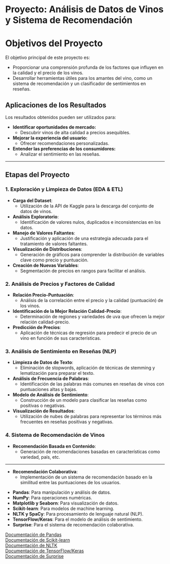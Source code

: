 

 # Proyecto: Análisis de Datos de Vinos y Sistema de Recomendación

 # Objetivos del Proyecto

El objetivo principal de este proyecto es:

* Proporcionar una comprensión profunda de los factores que influyen en la calidad y el precio de los vinos.
* Desarrollar herramientas útiles para los amantes del vino, como un sistema de recomendación y un clasificador de sentimientos en reseñas.

## Aplicaciones de los Resultados

Los resultados obtenidos pueden ser utilizados para:

* **Identificar oportunidades de mercado:**
    * Descubrir vinos de alta calidad a precios asequibles.
* **Mejorar la experiencia del usuario:**
    * Ofrecer recomendaciones personalizadas.
* **Entender las preferencias de los consumidores:**
    * Analizar el sentimiento en las reseñas.
 ------------------------------------------------------------------------------------------------------------------------------------------------------------------------        


## Etapas del Proyecto

### 1. Exploración y Limpieza de Datos (EDA & ETL)

* **Carga del Dataset**:
    * Utilización de la API de Kaggle para la descarga del conjunto de datos de vinos.
* **Análisis Exploratorio**:
    * Identificación de valores nulos, duplicados e inconsistencias en los datos.
* **Manejo de Valores Faltantes**:
    * Justificación y aplicación de una estrategia adecuada para el tratamiento de valores faltantes.
* **Visualización de Distribuciones**:
    * Generación de gráficos para comprender la distribución de variables clave como precio y puntuación.
* **Creación de Nuevas Variables**:
    * Segmentación de precios en rangos para facilitar el análisis.

### 2. Análisis de Precios y Factores de Calidad

* **Relación Precio-Puntuación**:
    * Análisis de la correlación entre el precio y la calidad (puntuación) de los vinos.
* **Identificación de la Mejor Relación Calidad-Precio**:
    * Determinación de regiones y variedades de uva que ofrecen la mejor relación calidad-precio.
* **Predicción de Precios**:
    * Aplicación de técnicas de regresión para predecir el precio de un vino en función de sus características.

### 3. Análisis de Sentimiento en Reseñas (NLP)

* **Limpieza de Datos de Texto**:
    * Eliminación de stopwords, aplicación de técnicas de stemming y lematización para preparar el texto.
* **Análisis de Frecuencia de Palabras**:
    * Identificación de las palabras más comunes en reseñas de vinos con puntuaciones altas y bajas.
* **Modelo de Análisis de Sentimiento**:
    * Construcción de un modelo para clasificar las reseñas como positivas o negativas.
* **Visualización de Resultados**:
    * Utilización de nubes de palabras para representar los términos más frecuentes en reseñas positivas y negativas.

### 4. Sistema de Recomendación de Vinos

* **Recomendación Basada en Contenido**:
    * Generación de recomendaciones basadas en características como variedad, país, etc.

-------------------------------------------------------------------------------------------------------------------------------------------------------------------  
* **Recomendación Colaborativa**:
    * Implementación de un sistema de recomendación basado en la similitud entre las puntuaciones de los usuarios.

- **Pandas**: Para manipulación y análisis de datos.
- **NumPy**: Para operaciones numéricas.
- **Matplotlib y Seaborn**: Para visualización de datos.
- **Scikit-learn**: Para modelos de machine learning.
- **NLTK y SpaCy**: Para procesamiento de lenguaje natural (NLP).
- **TensorFlow/Keras**: Para el modelo de análisis de sentimiento.
- **Surprise**: Para el sistema de recomendación colaborativa.

[Documentación de Pandas](https://pandas.pydata.org/docs/)       
[Documentación de Scikit-learn](https://scikit-learn.org/stable/)   
[Documentación de NLTK](https://www.nltk.org/)    
[Documentación de TensorFlow/Keras](https://www.tensorflow.org/api_docs)        
[Documentación de Surprise](https://surprise.readthedocs.io/en/stable/)
